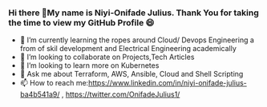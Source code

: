 ### Hi there 👋My name is Niyi-Onifade Julius. Thank You for taking the time to view my GitHub Profile :smile: 
- 🌱 I’m currently learning the ropes around Cloud/ Devops Engineering a from of skil development  and Electrical Engineering academically
- 👯 I’m looking to collaborate on Projects,Tech Articles
- 🤔 I’m looking to learn more on Kubernetes 
- 💬 Ask me about Terraform, AWS, Ansible, Cloud and Shell Scripting
- 📫 How to reach me:https://www.linkedin.com/in/niyi-onifade-julius-ba4b541a9/ , https://twitter.com/OnifadeJulius1/

<!--
**Julius36/Julius36** is a ✨ _special_ ✨ repository because its `README.md` (this file) appears on your GitHub profile.

Here are some ideas to get you started:

- 🔭 I’m currently working on My Resume and Blog, Github Project
- 🌱 I’m currently learning Javascript, Machine Language and Electrical Engineering
- 👯 I’m looking to collaborate on Projects,Tech Articles
- 🤔 I’m looking for help with reactjs, angular js
- 💬 Ask me about Javascript, HTML, CSS, C
- 📫 How to reach me:
- 😄 Pronouns: ...
- ⚡ Fun fact: ...
-->
